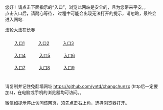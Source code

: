 您好！请点击下面指示的“入口”，浏览此网站是安全的，且为您带来平安。。 <br/>
点击入口后，请耐心等待， 过程中可能会出现无法打开的提示，请忽略，最终会进入网站. </br>

法轮大法在长春<br/>
<div style="padding:10px"><a style="margin:20px" target="_blank" href="https://d2z2r2lzfmxygu.cloudfront.net/2Qpsp?uvnetxep" id="ccLink1" rel="nofollow">入口1</a> <a target="_blank" style="margin:20px" href="https://d1hs4mswwjb9pn.cloudfront.net/2Qpsp?njjdrzrx" id="ccLink2" rel="nofollow">入口2</a> <a style="margin:20px" target="_blank" href="https://d1szaj572liigc.cloudfront.net/2Qpsp?ujbbnq" id="ccLink3" rel="nofollow">入口3</a></div>

<div style="padding:10px" ><a style="margin:20px" target="_blank" href="https://d2z2r2lzfmxygu.cloudfront.net/2Qpsp?uvnetxep" id="ccLink4" rel="nofollow">入口4</a> <a style="margin:20px" href="https://d1hs4mswwjb9pn.cloudfront.net/2Qpsp?njjdrzrx" target="_blank" id="ccLink5" rel="nofollow">入口5</a> <a style="margin:20px" href="https://d1szaj572liigc.cloudfront.net/2Qpsp?ujbbnq" target="_blank" id="ccLink6" rel="nofollow">入口6</a></div>

<div style="padding:10px"><a style="margin:20px" target="_blank" href="https://d2z2r2lzfmxygu.cloudfront.net/2Qpsp?uvnetxep" id="ccLink7" rel="nofollow">入口7</a> <a style="margin:20px" href="https://d1hs4mswwjb9pn.cloudfront.net/2Qpsp?njjdrzrx" target="_blank" id="ccLink8" rel="nofollow">入口8</a> <a style="margin:20px" target="_blank" href="https://d1szaj572liigc.cloudfront.net/2Qpsp?ujbbnq" id="ccLink9" rel="nofollow">入口9</a></div>

<br/>



请复制并记住免翻墙网址 https://github.com/yntd/changchunzx (http后一定要加s)，在电脑或手机的浏览器均可访问。。<br/>

微信如提示停止访问该网页，须先点击右上角，选择浏览器打开。
